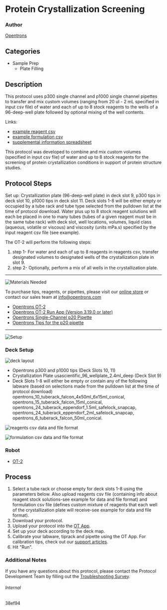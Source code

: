 # Protein Crystallization Screening

### Author
[Opentrons](https://opentrons.com/)

## Categories
* Sample Prep
     * Plate Filling

## Description

This protocol uses p300 single channel and p1000 single channel pipettes to transfer and mix custom volumes (ranging from 20 ul - 2 mL specified in input csv file) of water and each of up to 8 stock reagents to the wells of a 96-deep-well plate followed by optional mixing of the well contents.

Links:
* [example reagent csv](https://opentrons-protocol-library-website.s3.amazonaws.com/custom-README-images/38efd4/Configuration_0725.csv)
* [example formulation csv](https://opentrons-protocol-library-website.s3.amazonaws.com/custom-README-images/38efd4/Formulation_0725.csv)
* [supplemental information spreadsheet](https://opentrons-protocol-library-website.s3.amazonaws.com/custom-README-images/38efd4/ScreenMaker.xlsx)

This protocol was developed to combine and mix custom volumes (specified in input csv file) of water and up to 8 stock reagents for the screening of protein crystallization conditions in support of protein structure studies.

## Protocol Steps

Set up: Crystallization plate (96-deep-well plate) in deck slot 9, p300 tips in deck slot 10, p1000 tips in deck slot 11. Deck slots 1-8 will be either empty or occupied by a tube rack and tube type selected from the pulldown list at the time of protocol download. Water plus up to 8 stock reagent solutions will each be placed in one to many tubes (tubes of a given reagent must be in the same tube rack) with deck slot, well locations, volumes, liquid class (aqueous, volatile or viscous) and viscosity (units mPa.s) specified by the input reagent csv file (see example).

The OT-2 will perform the following steps:
1. step 1- For water and each of up to 8 reagents in reagents csv, transfer designated volumes to designated wells of the crystallization plate in slot 9.
2. step 2- Optionally, perform a mix of all wells in the crystallization plate.

---
![Materials Needed](https://s3.amazonaws.com/opentrons-protocol-library-website/custom-README-images/001-General+Headings/materials.png)

To purchase tips, reagents, or pipettes, please visit our [online store](https://shop.opentrons.com/) or contact our sales team at [info@opentrons.com](mailto:info@opentrons.com)

* [Opentrons OT-2](https://shop.opentrons.com/collections/ot-2-robot/products/ot-2)
* [Opentrons OT-2 Run App (Version 3.19.0 or later)](https://opentrons.com/ot-app/)
* [Opentrons Single-Channel p20 Pipette](https://shop.opentrons.com/collections/ot-2-pipettes/products/single-channel-electronic-pipette)
* [Opentrons Tips for the p20 pipette](https://shop.opentrons.com/collections/opentrons-tips)

---
![Setup](https://s3.amazonaws.com/opentrons-protocol-library-website/custom-README-images/001-General+Headings/Setup.png)

### Deck Setup
![deck layout](https://opentrons-protocol-library-website.s3.amazonaws.com/custom-README-images/38efd4/38efd4_layout.png)

* Opentrons p300 and p1000 tips (Deck Slots 10, 11)
* Crystallization Plate usascientific_96_wellplate_2.4ml_deep (Deck Slot 9)
* Deck Slots 1-8 will either be empty or contain any of the following labware (based on selections made from the pulldown list at the time of protocol download) opentrons_10_tuberack_falcon_4x50ml_6x15ml_conical, opentrons_15_tuberack_falcon_15ml_conical, opentrons_24_tuberack_eppendorf_1.5ml_safelock_snapcap, opentrons_24_tuberack_eppendorf_2ml_safelock_snapcap, opentrons_6_tuberack_falcon_50ml_conical.

![reagents csv data and file format](https://opentrons-protocol-library-website.s3.amazonaws.com/custom-README-images/38efd4/38efd4_reagents_csv_format.png)

![formulation csv data and file format](https://opentrons-protocol-library-website.s3.amazonaws.com/custom-README-images/38efd4/38efd4_dispenses_to_crystallization_plate.png)

### Robot
* [OT-2](https://opentrons.com/ot-2)

## Process
1. Select a tube rack or choose empty for deck slots 1-8 using the parameters below. Also upload reagents csv file (containing info about reagent stock solutions-see example for data and file format) and formulation csv file (defines custom mixture of reagents that each well of the crystallization plate will receive-see example for data and file format).
2. Download your protocol.
3. Upload your protocol into the [OT App](https://opentrons.com/ot-app).
4. Set up your deck according to the deck map.
5. Calibrate your labware, tiprack and pipette using the OT App. For calibration tips, check out our [support articles](https://support.opentrons.com/en/collections/1559720-guide-for-getting-started-with-the-ot-2).
6. Hit "Run".

### Additional Notes
If you have any questions about this protocol, please contact the Protocol Development Team by filling out the [Troubleshooting Survey](https://protocol-troubleshooting.paperform.co/).

###### Internal
38ef94
